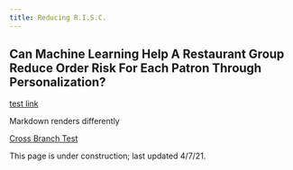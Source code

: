```yaml
---
title: Reducing R.I.S.C.
---
```


## Can Machine Learning Help A Restaurant Group Reduce Order Risk For Each Patron Through Personalization?

[test link](pages/codex_web_example/web/)

Markdown renders differently

<a href="{{ site.github.repository_url }}">Cross Branch Test</a>

This page is under construction; last updated 4/7/21.